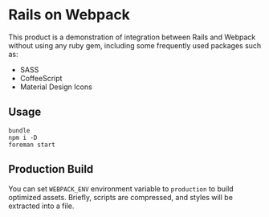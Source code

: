 # Rails on Webpack

This product is a demonstration of integration between Rails and Webpack without using any ruby gem, including some frequently used packages such as:

- SASS
- CoffeeScript
- Material Design Icons

## Usage

```
bundle
npm i -D
foreman start
```

## Production Build

You can set `WEBPACK_ENV` environment variable to `production` to build optimized assets. Briefly, scripts are compressed, and styles will be extracted into a file.